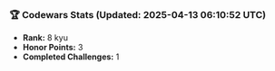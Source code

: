 ### 🏆 Codewars Stats (Updated: 2025-04-13 06:10:52 UTC)

- **Rank:** 8 kyu
- **Honor Points:** 3
- **Completed Challenges:** 1
